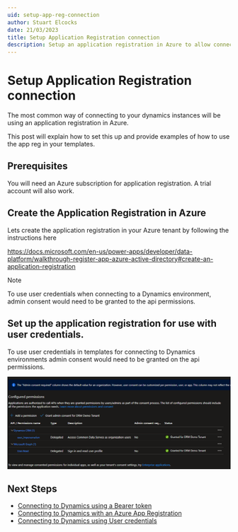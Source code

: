 ```yaml
---
uid: setup-app-reg-connection
author: Stuart Elcocks
date: 21/03/2023
title: Setup Application Registration connection
description: Setup an application registration in Azure to allow connections to Dynamics 365 instances when deploying DRM templates.
---
```


# Setup Application Registration connection

The most common way of connecting to your dynamics instances will be using an application 
registration in Azure.

This post will explain how to set this up and provide examples of how to use the 
app reg in your templates.

## Prerequisites

You will need an Azure subscription for application registration. A trial account will also work.

## Create the Application Registration in Azure

Lets create the application registration in your Azure tenant by following the
instructions here 

https://docs.microsoft.com/en-us/power-apps/developer/data-platform/walkthrough-register-app-azure-active-directory#create-an-application-registration

> [!NOTE]
> To use user credentials when connecting to a Dynamics environment, admin consent
would need to be granted to the api permissions.

## Set up the application registration for use with user credentials.

To use user credentials in templates for connecting to Dynamics environments admin consent 
would need to be granted on the api permissions.

![App Reg API Permissions granted consent](../images/app_reg_api_perms_granted.png "App Reg API Permissions granted consent")

## Next Steps

- [Connecting to Dynamics using a Bearer token](xref:connect-to-dynamics-with-app-registration)
- [Connecting to Dynamics with an Azure App Registration](xref:connect-to-dynamics-with-app-registration)
- [Connecting to Dynamics using User credentials](xref:connect-to-dynamics-with-usercreds)